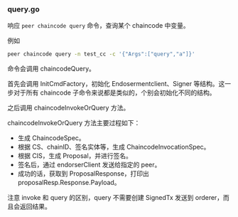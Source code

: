### query.go
响应 `peer chaincode query` 命令，查询某个 chaincode 中变量。

例如

```bash
peer chaincode query -n test_cc -c '{"Args":["query","a"]}'
```

命令会调用 chaincodeQuery。

首先会调用 InitCmdFactory，初始化 Endosermentclient、Signer 等结构。这一步对于所有 chaincode 子命令来说都是类似的，个别会初始化不同的结构。

之后调用 chaincodeInvokeOrQuery 方法。

chaincodeInvokeOrQuery 方法主要过程如下：

* 生成 ChaincodeSpec。
* 根据 CS、chainID、签名实体等，生成 ChaincodeInvocationSpec。
* 根据 CIS，生成 Proposal，并进行签名。
* 签名后，通过 endorserClient 发送给指定的 peer。
* 成功的话，获取到 ProposalResponse，打印出 proposalResp.Response.Payload。


注意 invoke 和 query 的区别，query 不需要创建 SignedTx 发送到 orderer，而且会返回结果。
